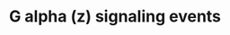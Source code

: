 ---
annotations:
- type: Pathway Ontology
  value: G protein mediated signaling pathway
authors:
- ReactomeTeam
- DeSl
- Eweitz
description: The heterotrimeric G protein G alpha (z), is a member of the G (i) family.
  Unlike other G alpha (i) family members it lacks an ADP ribosylation site cysteine
  four residues from the carboxyl terminus and is thus pertussis toxin-insensitive.
  It inhibits adenylyl cyclase types I, V and VI (Wong Y H et al. 1992). G alpha (z)
  interacts with the Rap1 GTPase activating protein (Rap1GAP) to attenuate Rap1 signaling.
  Like all G-proteins G alpha (z) has an intrinsic GTPase activity, but this activity
  tends to be lower for the pertussis toxin insensitive G-proteins, most strikingly
  so for G alpha (z), whose kcat value for GTP hydrolysis is 200-fold lower than those
  of G alpha (s) or G alpha (i) (Grazziano et al. 1989). G alpha (z) knockout mice
  have disrupted platelet aggregation at physiological concentrations of epinephrine
  and responses to several neuroactive drugs are altered (Yang et al. 2000). Regulator
  of G-protein Signalling (RGS) proteins can regulate the activity of G alpha (z)
  (Soundararajan M et al. 2008).  View original pathway at [http://www.reactome.org/PathwayBrowser/#DIAGRAM=418597
  Reactome].
last-edited: 2021-05-07
organisms:
- Homo sapiens
redirect_from:
- /index.php/Pathway:WP4422
- /instance/WP4422
schema-jsonld:
- '@context': https://schema.org/
  '@id': https://wikipathways.github.io/pathways/WP4422.html
  '@type': Dataset
  creator:
    '@type': Organization
    name: WikiPathways
  description: The heterotrimeric G protein G alpha (z), is a member of the G (i)
    family. Unlike other G alpha (i) family members it lacks an ADP ribosylation site
    cysteine four residues from the carboxyl terminus and is thus pertussis toxin-insensitive.
    It inhibits adenylyl cyclase types I, V and VI (Wong Y H et al. 1992). G alpha
    (z) interacts with the Rap1 GTPase activating protein (Rap1GAP) to attenuate Rap1
    signaling. Like all G-proteins G alpha (z) has an intrinsic GTPase activity, but
    this activity tends to be lower for the pertussis toxin insensitive G-proteins,
    most strikingly so for G alpha (z), whose kcat value for GTP hydrolysis is 200-fold
    lower than those of G alpha (s) or G alpha (i) (Grazziano et al. 1989). G alpha
    (z) knockout mice have disrupted platelet aggregation at physiological concentrations
    of epinephrine and responses to several neuroactive drugs are altered (Yang et
    al. 2000). Regulator of G-protein Signalling (RGS) proteins can regulate the activity
    of G alpha (z) (Soundararajan M et al. 2008).  View original pathway at [http://www.reactome.org/PathwayBrowser/#DIAGRAM=418597
    Reactome].
  keywords:
  - 'ADRA2A '
  - (Mg2+ cofactor)
  - cAMP
  - 'ADRA2C '
  - 'RGS19 '
  - 'RGS16 '
  - Pi
  - 'GNAI2 '
  - complex
  - (z):GTP:Adenylate
  - G-protein alpha
  - (i):GTP:Adenylate
  - Gz:Heterotrimeric
  - 'GNG4 '
  - GDP
  - (z):GTP
  - ADP
  - 'GNB5 '
  - ADRA2A-C:Catecholamine:Heterotrimeric G-protein Gz (active)
  - G-protein beta:gamma
  - 'ADCY9 '
  - ATP
  - 'PRKCQ '
  - G-alpha(z):GTP:PKC
  - PPi
  - 'NAd '
  - 'GNB4 '
  - complexes that
  - ADRA2A,B,C:ADR,NAd
  - GTP
  - G-protein beta-gamma
  - 'PRKCE '
  - Heterotrimeric
  - 'DAG '
  - 'GNAS1 '
  - 'GNG3 '
  - alpha (z):GTP
  - novel isoforms
  - Ligand:GPCR
  - 'ADR '
  - 'p-S27-GNAZ '
  - 'ADCY1 '
  - 'GNGT2 '
  - 'ADCY5 '
  - 'GDP '
  - ADRA2A,B,C
  - 'GNG13 '
  - 'GNB2 '
  - 'ADCY7 '
  - 'GNAS2 '
  - 'ADCY4 '
  - (inactive)
  - (z):GDP
  - 'RGS20 '
  - 'GNB1 '
  - 'PRKCD '
  - 'GNAI3 '
  - (s):GTP:Adenylate
  - activate
  - conventional and
  - 'GNG5 '
  - G alpha
  - 'ADCY3 '
  - signalling
  - 'RGSL1 '
  - 'RGS4 '
  - 'GTP '
  - 'GNG11 '
  - 'GNG2 '
  - 'Activated conventional protein kinase C '
  - 'GNAI1 '
  - 'GNG8 '
  - 'GNG7 '
  - 'ADCY6 '
  - (z):GTP:RGS16,17,20
  - 'GNG12 '
  - RGS16,17,20
  - 'GNAT3 '
  - 'Mg2+ '
  - 'PRKCH '
  - G-protein Gz
  - 'GNB3 '
  - ADR, NAd
  - RGS proteins active
  - 'ADCY8 '
  - cyclase
  - Protein kinase C
  - (z):GDP:RGS16,17,20
  - 'GNG10 '
  - 'RGS17 '
  - p(S27)-G-alpha(z):GTP:PKC
  - Adenylate cyclase
  - 'ADRA2B '
  - for G alpha (z)
  - p(S27)-G protein
  - 'ADCY2 '
  - 'GNGT1 '
  - 'GNAZ '
  license: CC0
  name: G alpha (z) signaling events
seo: CreativeWork
title: G alpha (z) signaling events
wpid: WP4422
---